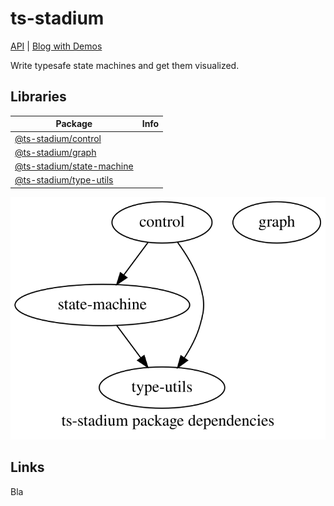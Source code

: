 # ts-stadium

[API](https://no-day.github.io/ts-stadium) | [Blog with Demos](https://no-day.github.io/ts-stadium/demo)

Write typesafe state machines and get them visualized.

## Libraries

| Package                                                                                                     | Info |
| ----------------------------------------------------------------------------------------------------------- | ---- |
| [@ts-stadium/control](https://github.com/no-day/ts-stadium/tree/main/packages/external/control)             |      |
| [@ts-stadium/graph](https://github.com/no-day/ts-stadium/tree/main/packages/external/graph)                 |      |
| [@ts-stadium/state-machine](https://github.com/no-day/ts-stadium/tree/main/packages/external/state-machine) |      |
| [@ts-stadium/type-utils](https://github.com/no-day/ts-stadium/tree/main/packages/external/type-utils)       |      |

<img src="./assets/dependencies.svg"/>

## Links

Bla
